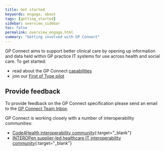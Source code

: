 ```yaml
---
title: Get started
keywords: engage, about
tags: [getting_started]
sidebar: overview_sidebar
toc: false
permalink: overview_engage.html
summary: "Getting involved with GP Connect"
---
```


GP Connect aims to support better clinical care by opening up information and data held within GP practice IT systems for use across health and social care. To get started:

- read about the GP Connect [capabilities](overview_priority_capabilities.html)
- join our [First of Type pilot](overview_first_of_type.html)

## Provide feedback

To provide feedback on the GP Connect specification please send an email to the [GP Connect Team Inbox](mailto://gpconnect@nhs.net).

GP Connect is working closely with a number of interoperability communities:

- [Code4Health interoperability community](https://code4health.org/communities/interoperability){:target="_blank"}
- [INTEROPen supplier-led healthcare IT interoperability community](http://www.interopen.org/){:target="_blank"}

